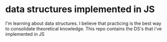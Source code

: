 # data structures implemented in JS
I'm learning about data structures. I believe that practicing is the best way to consolidate theoretical knowledge. 
This repo contains the DS's that i've implemented in JS 
